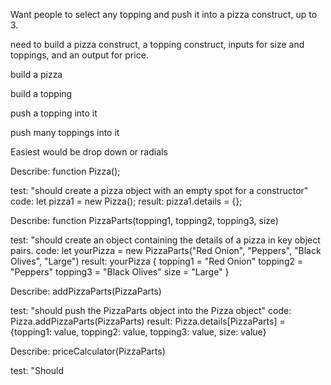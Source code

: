 Want people to select any topping and push it into a pizza construct, up to 3.

need to build a pizza construct, a topping construct, inputs for size and toppings, and an output for price.

build a pizza

build a topping

push a topping into it

push many toppings into it

Easiest would be drop down or radials

Describe: function Pizza();

test: "should create a pizza object with an empty spot for a constructor"
code: let pizza1 = new Pizza();
result: pizza1.details = {};


Describe: function PizzaParts(topping1, topping2, topping3, size)

test: "should create an object containing the details of a pizza in key object pairs.
code: let yourPizza = new PizzaParts("Red Onion", "Peppers", "Black Olives", "Large")
result: yourPizza {
  topping1 = "Red Onion"
  topping2 = "Peppers"
  topping3 = "Black Olives"
  size = "Large"
}


Describe: addPizzaParts(PizzaParts)

test: "should push the PizzaParts object into the Pizza object"
code: Pizza.addPizzaParts(PizzaParts)
result: Pizza.details[PizzaParts] = {topping1: value, topping2: value, topping3: value, size: value}


Describe: priceCalculator(PizzaParts)

test: "Should 
